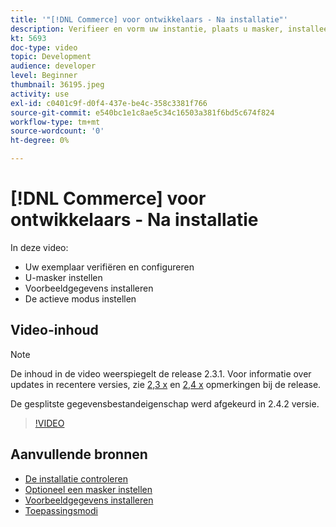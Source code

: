 ```yaml
---
title: '"[!DNL Commerce] voor ontwikkelaars - Na installatie"'
description: Verifieer en vorm uw instantie, plaats u masker, installeer steekproefgegevens, plaats juiste lopende wijze
kt: 5693
doc-type: video
topic: Development
audience: developer
level: Beginner
thumbnail: 36195.jpeg
activity: use
exl-id: c0401c9f-d0f4-437e-be4c-358c3381f766
source-git-commit: e540bc1e1c8ae5c34c16503a381f6bd5c674f824
workflow-type: tm+mt
source-wordcount: '0'
ht-degree: 0%

---
```


# [!DNL Commerce] voor ontwikkelaars - Na installatie

In deze video:

- Uw exemplaar verifiëren en configureren
- U-masker instellen
- Voorbeeldgegevens installeren
- De actieve modus instellen

## Video-inhoud

>[!NOTE]
>
>De inhoud in de video weerspiegelt de release 2.3.1. Voor informatie over updates in recentere versies, zie [ 2,3 x](https://devdocs.magento.com/guides/v2.3/release-notes/bk-release-notes.html) en [2,4 x](https://devdocs.magento.com/guides/v2.4/release-notes/bk-release-notes.html) opmerkingen bij de release.
>
>De gesplitste gegevensbestandeigenschap werd afgekeurd in 2.4.2 versie.

>[!VIDEO](https://video.tv.adobe.com/v/36195?quality=12&learn=on)

## Aanvullende bronnen

- [De installatie controleren](https://devdocs.magento.com/guides/v2.4/install-gde/install/verify.html)
- [Optioneel een masker instellen](https://devdocs.magento.com/guides/v2.4/install-gde/install/post-install-umask.html)
- [Voorbeeldgegevens installeren](https://devdocs.magento.com/guides/v2.4/install-gde/install/sample-data-after-magento.html)
- [Toepassingsmodi](https://devdocs.magento.com/guides/v2.4/config-guide/bootstrap/magento-modes.html)
